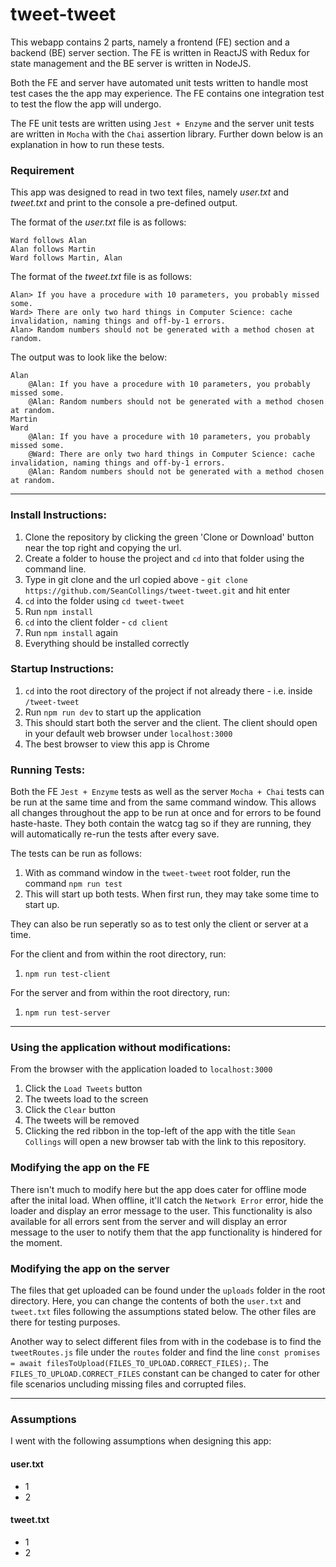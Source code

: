 # tweet-tweet #

This webapp contains 2 parts, namely a frontend (FE) section and a backend (BE) server section. The FE is written in ReactJS with Redux for state management and the BE server is written in NodeJS.

Both the FE and server have automated unit tests written to handle most test cases the the app may experience. The FE contains one integration test to test the flow the app will undergo. 

The FE unit tests are written using `Jest + Enzyme` and the server unit tests are written in `Mocha` with the `Chai` assertion library. Further down below is an explanation in how to run these tests.

### Requirement ###
This app was designed to read in two text files, namely *user.txt* and *tweet.txt* and print to the console a pre-defined output.
<br/>

The format of the *user.txt* file is as follows:

    Ward follows Alan
    Alan follows Martin
    Ward follows Martin, Alan

The format of the *tweet.txt* file is as follows:

    Alan> If you have a procedure with 10 parameters, you probably missed some.
    Ward> There are only two hard things in Computer Science: cache invalidation, naming things and off-by-1 errors.
    Alan> Random numbers should not be generated with a method chosen at random.

The output was to look like the below:

    Alan
        @Alan: If you have a procedure with 10 parameters, you probably missed some.
        @Alan: Random numbers should not be generated with a method chosen at random.
    Martin
    Ward
        @Alan: If you have a procedure with 10 parameters, you probably missed some.
        @Ward: There are only two hard things in Computer Science: cache invalidation, naming things and off-by-1 errors.
        @Alan: Random numbers should not be generated with a method chosen at random.
  
- - - - 
### Install Instructions: ###
1. Clone the repository by clicking the green 'Clone or Download' button near the top right and copying the url.
2. Create a folder to house the project and `cd` into that folder using the command line.
3. Type in git clone and the url copied above - `git clone https://github.com/SeanCollings/tweet-tweet.git` and hit enter
4. `cd` into the folder using `cd tweet-tweet`
5. Run `npm install`
6. `cd` into the client folder - `cd client`
7. Run `npm install` again
8. Everything should be installed correctly

### Startup Instructions: ###
1. `cd` into the root directory of the project if not already there - i.e. inside `/tweet-tweet`
2. Run `npm run dev` to start up the application
3. This should start both the server and the client. The client should open in your default web browser under `localhost:3000`
4. The best browser to view this app is Chrome

### Running Tests: ###
Both the FE `Jest + Enzyme` tests as well as the server `Mocha + Chai` tests can be run at the same time and from the same command window. This allows all changes throughout the app to be run at once and for errors to be found haste-haste. They both contain the watcg tag so if they are running, they will automatically re-run the tests after every save.

The tests can be run as follows:
1. With as command window in the `tweet-tweet` root folder, run the command `npm run test`
2. This will start up both tests. When first run, they may take some time to start up.

They can also be run seperatly so as to test only the client or server at a time.

For the client and from within the root directory, run:
1. `npm run test-client`

For the server and from within the root directory, run:
1. `npm run test-server`

- - - -

### Using the application without modifications: ###
From the browser with the application loaded to `localhost:3000`
1. Click the `Load Tweets` button
2. The tweets load to the screen
3. Click the `Clear` button
4. The tweets will be removed
5. Clicking the red ribbon in the top-left of the app with the title `Sean Collings` will open a new browser tab with the link to this repository.

### Modifying the app on the FE ###
There isn't much to modify here but the app does cater for offline mode after the inital load. When offline, it'll catch the `Network Error` error, hide the loader and display an error message to the user. This functionality is also available for all errors sent from the server and will display an error message to the user to notify them that the app functionality is hindered for the moment.

### Modifying the app on the server ###
The files that get uploaded can be found under the `uploads` folder in the root directory. Here, you can change the contents of both the `user.txt` and `tweet.txt` files following the assumptions stated below. The other files are there for testing purposes.

Another way to select different files from with in the codebase is to find the `tweetRoutes.js` file under the `routes` folder and find the line `const promises = await filesToUpload(FILES_TO_UPLOAD.CORRECT_FILES);`. The `FILES_TO_UPLOAD.CORRECT_FILES` constant can be changed to cater for other file scenarios uncluding missing files and corrupted files. 

- - - -

### Assumptions ###
I went with the following assumptions when designing this app:

#### user.txt ####
* 1
* 2

#### tweet.txt ####
* 1 
* 2

